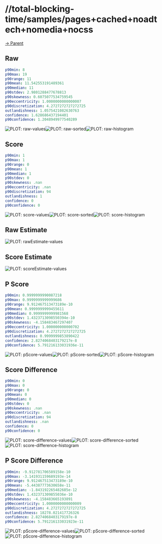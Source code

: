 
# //total-blocking-time/samples/pages+cached+noadtech+nomedia+nocss

[→ Parent](../..)


## Raw


```yaml
p90min: 8
p90max: 19
p90range: 11
p90mean: 11.542553191489361
p90median: 11
p90stdev: 2.9801288477678813
p90skewness: 0.6075077534759545
p90eccentricity: 1.0000000000000007
p90discretization: 4.2727272727272725
outlandishness: 1.0575421082630763
confidence: 1.628686437194401
p90confidence: 1.2048949977540289

```

![PLOT: raw-values](./raw/values.svg)![PLOT: raw-sorted](./raw/sorted.svg)![PLOT: raw-histogram](./raw/histogram.svg)
## Score


```yaml
p90min: 1
p90max: 1
p90range: 0
p90mean: 1
p90median: 1
p90stdev: 0
p90skewness: .nan
p90eccentricity: .nan
p90discretization: 94
outlandishness: 1
confidence: 0
p90confidence: 0

```

![PLOT: score-values](./score/values.svg)![PLOT: score-sorted](./score/sorted.svg)![PLOT: score-histogram](./score/histogram.svg)
## Raw Estimate

![PLOT: rawEstimate-values](./rawEstimate/values.svg)
## Score Estimate

![PLOT: scoreEstimate-values](./scoreEstimate/values.svg)
## P Score


```yaml
p90min: 0.9999999990087218
p90max: 0.9999999999999686
p90range: 9.912467513473189e-10
p90mean: 0.9999999999455611
p90median: 0.9999999999981568
p90stdev: 1.4323713098550394e-10
p90skewness: -4.158483467297407
p90eccentricity: 1.000000000000702
p90discretization: 4.2727272727272725
outlandishness: 0.9999999853890422
confidence: 2.8274068403179217e-8
p90confidence: 5.791216133031936e-11

```

![PLOT: pScore-values](./pScore/values.svg)![PLOT: pScore-sorted](./pScore/sorted.svg)![PLOT: pScore-histogram](./pScore/histogram.svg)
## Score Difference


```yaml
p90min: 0
p90max: 0
p90range: 0
p90mean: 0
p90median: 0
p90stdev: 0
p90skewness: .nan
p90eccentricity: .nan
p90discretization: 94
outlandishness: .nan
confidence: 0
p90confidence: 0

```

![PLOT: score-difference-values](./score-difference/values.svg)![PLOT: score-difference-sorted](./score-difference/sorted.svg)![PLOT: score-difference-histogram](./score-difference/histogram.svg)
## P Score Difference


```yaml
p90min: -9.912781706589158e-10
p90max: -3.141931159689193e-14
p90range: 9.912467513473189e-10
p90mean: -5.44387773630658e-11
p90median: -1.843192265482685e-12
p90stdev: 1.432371309855036e-10
p90skewness: -4.158483665193891
p90eccentricity: 1.0000000000000009
p90discretization: 4.2727272727272725
outlandishness: 18278.021417726326
confidence: 2.8274068403179197e-8
p90confidence: 5.791216133031923e-11

```

![PLOT: pScore-difference-values](./pScore-difference/values.svg)![PLOT: pScore-difference-sorted](./pScore-difference/sorted.svg)![PLOT: pScore-difference-histogram](./pScore-difference/histogram.svg)